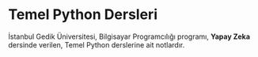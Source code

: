 # Temel Python Dersleri
İstanbul Gedik Üniversitesi, Bilgisayar Programcılığı programı, **Yapay Zeka** dersinde verilen, Temel Python derslerine ait notlardır.
